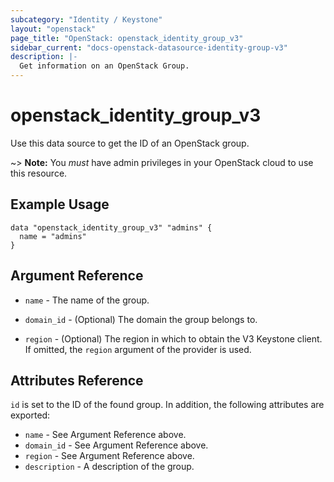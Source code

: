 ```yaml
---
subcategory: "Identity / Keystone"
layout: "openstack"
page_title: "OpenStack: openstack_identity_group_v3"
sidebar_current: "docs-openstack-datasource-identity-group-v3"
description: |-
  Get information on an OpenStack Group.
---
```


# openstack\_identity\_group\_v3

Use this data source to get the ID of an OpenStack group.

~> **Note:** You _must_ have admin privileges in your OpenStack cloud to use
this resource.

## Example Usage

```hcl
data "openstack_identity_group_v3" "admins" {
  name = "admins"
}
```

## Argument Reference

* `name` - The name of the group.

* `domain_id` - (Optional) The domain the group belongs to.

* `region` - (Optional) The region in which to obtain the V3 Keystone client.
    If omitted, the `region` argument of the provider is used.


## Attributes Reference

`id` is set to the ID of the found group. In addition, the following attributes
are exported:

* `name` - See Argument Reference above.
* `domain_id` - See Argument Reference above.
* `region` - See Argument Reference above.
* `description` - A description of the group.
